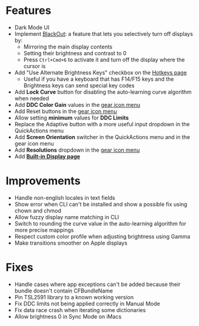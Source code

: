 # Features

* Dark Mode UI
* Implement [BlackOut](https://lunar.fyi/#blackout): a feature that lets you selectively turn off displays by:
    * Mirroring the main display contents
    * Setting their brightness and contrast to 0
    * Press `Ctrl+Cmd+6` to activate it and turn off the display where the cursor is
* Add "Use Alternate Brightness Keys" checkbox on the [Hotkeys page](lunar://hotkeys)
    * Useful if you have a keyboard that has F14/F15 keys and the Brightness keys can send special key codes
* Add **Lock Curve** button for disabling the auto-learning curve algorithm when needed
* Add **DDC Color Gain** values in the [gear icon menu](lunar://display/settings)
* Add Reset buttons in the [gear icon menu](lunar://display/settings)
* Allow setting **minimum** values for **DDC Limits**
* Replace the Adaptive button with a more useful input dropdown in the QuickActions menu
* Add **Screen Orientation** switcher in the QuickActions menu and in the gear icon menu
* Add **Resolutions** dropdown in the [gear icon menu](lunar://display/settings)
* Add **[Built-in Display page](lunar://display/builtin)**

# Improvements

* Handle non-english locales in text fields
* Show error when CLI can't be installed and show a possible fix using chown and chmod
* Allow fuzzy display name matching in CLI
* Switch to rounding the curve value in the auto-learning algorithm for more precise mappings
* Respect custom color profile when adjusting brightness using Gamma
* Make transitions smoother on Apple displays

# Fixes

* Handle cases where app exceptions can't be added because their bundle doesn't contain CFBundleName
* Pin TSL2591 library to a known working version
* Fix DDC limits not being applied correctly in Manual Mode
* Fix data race crash when iterating some dictionaries
* Allow brightness 0 in Sync Mode on iMacs 

